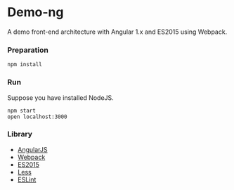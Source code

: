# Demo-ng

A demo front-end architecture with Angular 1.x and ES2015 using Webpack.


### Preparation

```
npm install
```

### Run
Suppose you have installed NodeJS.

```
npm start
open localhost:3000
```

### Library

- [AngularJS](https://angularjs.org/)
- [Webpack](https://webpack.github.io/)
- [ES2015](https://babeljs.io/docs/learn-es2015/)
- [Less](http://lesscss.org/)
- [ESLint](http://eslint.org/)
